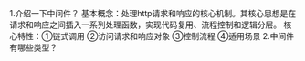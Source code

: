 1.介绍一下中间件？
基本概念：处理http请求和响应的核心机制。其核心思想是在请求和响应之间插入一系列处理函数，实现代码复用、流程控制和逻辑分层。
核心特性：①链式调用  ②访问请求和响应对象 ③控制流程 ④适用场景
2.中间件有哪些类型？
